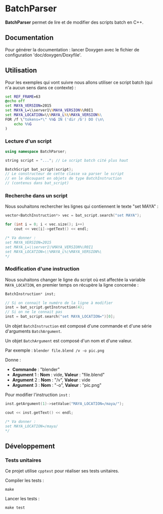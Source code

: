# BatchParser

**BatchParser** permet de lire et de modifier des scripts batch en C++.

## Documentation

Pour générer la documentation : lancer Doxygen avec le fichier de configuration 'doc/doxygen/Doxyfile'.

## Utilisation

Pour les exemples qui vont suivre nous allons utiliser ce script batch (qui n'a aucun sens dans ce contexte) :

```bat
set REF_FRAME=63
@echo off
set MAYA_VERSION=2015
set MAYA_L=\\server1\%MAYA_VERSION%\R0I1
set MAYA_LOCATION=\\%MAYA_L%\%MAYA_VERSION%\
FOR /f \"tokens=*\" %%G IN ('dir /b') DO (\n\
	echo %%G
)
```

### Lecture d'un script

```c++
using namespace BatchParser;

string script = "..."; // Le script batch cité plus haut

BatchScript bat_script(script);
// Le constructeur de cette classe va parser le script 
// en le découpant en objets de type BatchInstruction 
// (contenus dans bat_script)
```

### Recherche dans un script

Nous souhaitons rechercher les lignes qui contiennent le texte "set MAYA" :

```c++
vector<BatchInstruction*> vec = bat_script.search("set MAYA");

for (int i = 0; i < vec.size(); i++)
	cout << vec[i]->getText() << endl;

/* Va donner :
set MAYA_VERSION=2015
set MAYA_L=\\server1\%MAYA_VERSION%\R0I1
set MAYA_LOCATION=\\%MAYA_L%\%MAYA_VERSION%\
*/
```

### Modification d'une instruction

Nous souhaitons changer le ligne du script où est affectée la variable `MAYA_LOCATION`, en premier temps on récupère la ligne concernée :

```c++
BatchInstruction* inst;

// Si on connait le numéro de la ligne à modifier
inst = bat_script.getInstruction(4);
// Si on ne le connait pas
inst = bat_script.search("set MAYA_LOCATION=")[0];
```

Un objet `BatchInstruction` est composé d'une commande et d'une série d'arguments `BatchArgument`.

Un objet `BatchArgument` est composé d'un nom et d'une valeur.

Par exemple :
`blender file.blend /v -o pic.png`

Donne :
- **Commande** : "blender"
- **Argument** 1 : **Nom** : vide, **Valeur** : "file.blend"
- **Argument** 2 : **Nom** : "/v", **Valeur** : vide
- **Argument** 3 : **Nom** : "-o", **Valeur** : "pic.png"

Pour modifier l'instruction `inst` :

```c++
inst.getArgument(1)->setValue("MAYA_LOCATION=/maya/");

cout << inst.getText() << endl;

/* Va donner :
set MAYA_LOCATION=/maya/
*/
```

## Développement

### Tests unitaires

Ce projet utilise `cpptest` pour réaliser ses tests unitaires.

Compiler les tests :

`make`

Lancer les tests :

`make test`